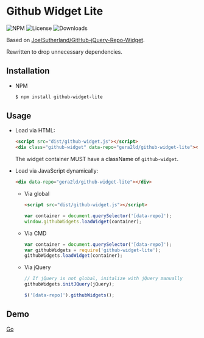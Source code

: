 Github Widget Lite
===

![NPM](https://img.shields.io/npm/v/github-widget-lite.svg)
![License](https://img.shields.io/npm/l/github-widget-lite.svg)
![Downloads](https://img.shields.io/npm/dt/github-widget-lite.svg)

Based on [JoelSutherland/GitHub-jQuery-Repo-Widget](https://github.com/JoelSutherland/GitHub-jQuery-Repo-Widget).

Rewritten to drop unnecessary dependencies.

Installation
---
* NPM

  ``` sh
  $ npm install github-widget-lite
  ```

Usage
---
* Load via HTML:

  ``` html
  <script src="dist/github-widget.js"></script>
  <div class="github-widget" data-repo="gera2ld/github-widget-lite"></div>
  ```

  The widget container MUST have a className of `github-widget`.

* Load via JavaScript dynamically:

  ``` html
  <div data-repo="gera2ld/github-widget-lite"></div>
  ```

  * Via global

    ``` html
    <script src="dist/github-widget.js"></script>
    ```

    ``` javascript
    var container = document.querySelector('[data-repo]');
    window.githubWidgets.loadWidget(container);
    ```

  * Via CMD

    ``` javascript
    var container = document.querySelector('[data-repo]');
    var githubWidgets = require('github-widget-lite');
    githubWidgets.loadWidget(container);
    ```

  * Via jQuery

    ``` javascript
    // If jQuery is not global, initalize with jQuery manually
    githubWidgets.initJQuery(jQuery);

    $('[data-repo]').githubWidgets();
    ```

Demo
---
[Go](http://gera2ld.github.io/github-widget-lite)
